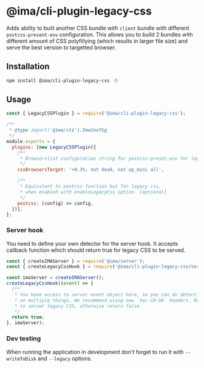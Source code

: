 # @ima/cli-plugin-legacy-css

Adds ability to built another CSS bundle with `client` bundle with different `postcss-present-env` configuration. This allows you to build 2 bundles with different amount of CSS polyfillying (which results in larger file size) and serve the best version to targetted browser.

## Installation

```bash
npm install @ima/cli-plugin-legacy-css -D
```

## Usage

```js title=./ima.config.js
const { LegacyCSSPlugin } = require('@ima/cli-plugin-legacy-css');

/**
 * @type import('@ima/cli').ImaConfig
 */
module.exports = {
  plugins: [new LegacyCSSPlugin({
    /**
     * Browserslist configuration string for postcss-preset-env for legacy CSS.
     */
    cssBrowsersTarget: '>0.3%, not dead, not op_mini all',

    /**
     * Equivalent to postcss function but for legacy css,
     * when enabled with enableLegacyCss option. [optional]
     */
    postcss: (config) => config,
  })],
};
```

### Server hook

You need to define your own detector for the server hook. It accepts callback function which should return true for legacy CSS to be served.

```js title=./server/app.js
const { createIMAServer } = require('@ima/server');
const { createLegacyCssHook } = require('@ima/cli-plugin-legacy-css/server');

const imaServer = createIMAServer();
createLegacyCssHook((event) => {
  /**
   * You have access to server event object here, so you can do detection based
   * on multiple things. We recommend using new `Sec-CH-UA` headers. Return true
   * to server legacy CSS, otherwise return false.
   */
  return true;
}, imaServer);
```

### Dev testing
When running the application in development don't forget to run it with `--writeToDisk` and `--legacy` options.
